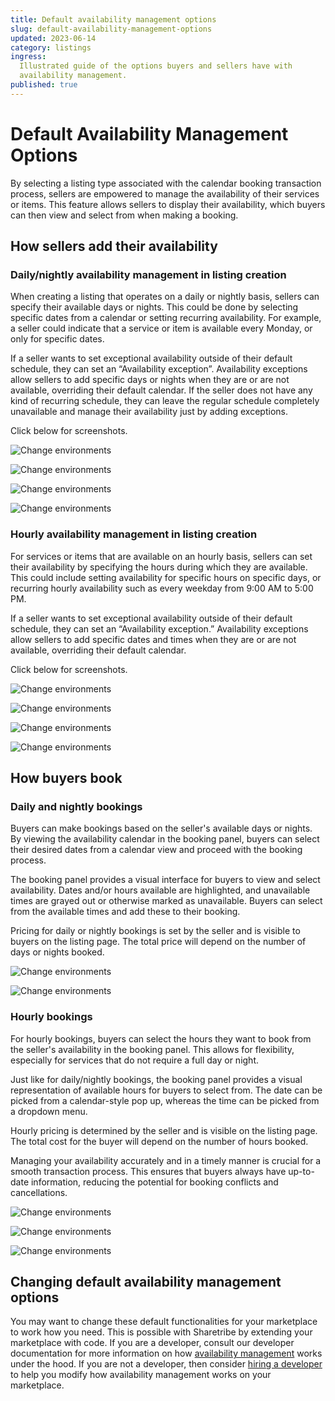 ```yaml
---
title: Default availability management options
slug: default-availability-management-options
updated: 2023-06-14
category: listings
ingress:
  Illustrated guide of the options buyers and sellers have with
  availability management.
published: true
---
```


# Default Availability Management Options

By selecting a listing type associated with the calendar booking
transaction process, sellers are empowered to manage the availability of
their services or items. This feature allows sellers to display their
availability, which buyers can then view and select from when making a
booking.

## How sellers add their availability

### Daily/nightly availability management in listing creation

When creating a listing that operates on a daily or nightly basis,
sellers can specify their available days or nights. This could be done
by selecting specific dates from a calendar or setting recurring
availability. For example, a seller could indicate that a service or
item is available every Monday, or only for specific dates.

If a seller wants to set exceptional availability outside of their
default schedule, they can set an “Availability exception”. Availability
exceptions allow sellers to add specific days or nights when they are or
are not available, overriding their default calendar. If the seller does
not have any kind of recurring schedule, they can leave the regular
schedule completely unavailable and manage their availability just by
adding exceptions.

Click below for screenshots.

<extrainfo title="Setting a recurring schedule for a daily availability listing">

![Change environments](./01-seller-recurring-schedule-daily.png)

</extrainfo>

<extrainfo title="What the recurring availability looks like after done">

![Change environments](./02-seller-recurring-schedule-done-daily.png)

</extrainfo>

<extrainfo title="Adding an exception to daily availability">

![Change environments](./03-seller-add-exception-daily.png)

</extrainfo>

<extrainfo title="What the recurring availability looks like after exceptions">

![Change environments](./04-seller-exception-done-daily.png)

</extrainfo>

### Hourly availability management in listing creation

For services or items that are available on an hourly basis, sellers can
set their availability by specifying the hours during which they are
available. This could include setting availability for specific hours on
specific days, or recurring hourly availability such as every weekday
from 9:00 AM to 5:00 PM.

If a seller wants to set exceptional availability outside of their
default schedule, they can set an “Availability exception.” Availability
exceptions allow sellers to add specific dates and times when they are
or are not available, overriding their default calendar.

Click below for screenshots.

<extrainfo title="Seller adding a recurring hourly schedule">

![Change environments](./05-seller-recurring-schedule-hourly.png)

</extrainfo>

<extrainfo title="How the recurring schedule looks like after creation">

![Change environments](./06-seller-recurring-schedule-done-hourly.png)

</extrainfo>

<extrainfo title="Adding an exception to the schedule">

![Change environments](./07-seller-add-exception-hourly.png)

</extrainfo>

<extrainfo title="What the exceptions look like in the recurring schedule">

![Change environments](./08-seller-exception-done-hourly.png)

</extrainfo>

## How buyers book

### Daily and nightly bookings

Buyers can make bookings based on the seller's available days or nights.
By viewing the availability calendar in the booking panel, buyers can
select their desired dates from a calendar view and proceed with the
booking process.

The booking panel provides a visual interface for buyers to view and
select availability. Dates and/or hours available are highlighted, and
unavailable times are grayed out or otherwise marked as unavailable.
Buyers can select from the available times and add these to their
booking.

Pricing for daily or nightly bookings is set by the seller and is
visible to buyers on the listing page. The total price will depend on
the number of days or nights booked.

<extrainfo title="Buyer's view when looking at a daily availability listing">

![Change environments](./09-buyer-listing-view-daily.png)

</extrainfo>

<extrainfo title="Buyer's view when selecting the dates for a daily availability listing">

![Change environments](./10-buyer-calendar-view-daily.png)

</extrainfo>

### Hourly bookings

For hourly bookings, buyers can select the hours they want to book from
the seller's availability in the booking panel. This allows for
flexibility, especially for services that do not require a full day or
night.

Just like for daily/nightly bookings, the booking panel provides a
visual representation of available hours for buyers to select from. The
date can be picked from a calendar-style pop up, whereas the time can be
picked from a dropdown menu.

Hourly pricing is determined by the seller and is visible on the listing
page. The total cost for the buyer will depend on the number of hours
booked.

Managing your availability accurately and in a timely manner is crucial
for a smooth transaction process. This ensures that buyers always have
up-to-date information, reducing the potential for booking conflicts and
cancellations.

<extrainfo title="Buyer's view of an hourly listing page">

![Change environments](./11-buyer-listing-view-hourly.png)

</extrainfo>

<extrainfo title="Buyer's view when choosing the date of the booking">

![Change environments](./12-buyer-calendar-view-hourly.png)

</extrainfo>

<extrainfo title="Buyer's view when selecting the time of the booking">

![Change environments](./13-buyer-time-view-hourly.png)

</extrainfo>

## Changing default availability management options

You may want to change these default functionalities for your
marketplace to work how you need. This is possible with Sharetribe by
extending your marketplace with code. If you are a developer, consult
our developer documentation for more information on how
[availability management](https://www.sharetribe.com/docs/references/availability/)
works under the hood. If you are not a developer, then consider
[hiring a developer](https://www.sharetribe.com/docs/operator-guides/how-to-hire-developer/)
to help you modify how availability management works on your
marketplace.
